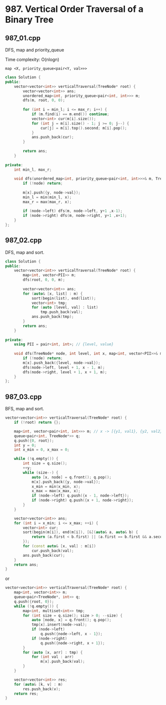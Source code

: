 # 987. Vertical Order Traversal of a Binary Tree

## 987_01.cpp

DFS, map and priority_queue

Time complexity: O(nlogn)

```map <X, priority_queue<pair<Y, val>>>```

```cpp
class Solution {
public:
    vector<vector<int>> verticalTraversal(TreeNode* root) {
        vector<vector<int>> ans;
        unordered_map<int, priority_queue<pair<int, int>>> m;
        dfs(m, root, 0, 0);
        
        for (int i = min_l; i <= max_r; i++) {
            if (m.find(i) == m.end()) continue;
            vector<int> cur(m[i].size());
            for (int j = m[i].size() - 1; j >= 0; j--) {
                cur[j] = m[i].top().second; m[i].pop();
            }
            ans.push_back(cur);
        }
        
        return ans;
    }
    
private:
    int min_l, max_r;
    
    void dfs(unordered_map<int, priority_queue<pair<int, int>>>& m, TreeNode* node, int y, int x) {
        if (!node) return;
        
        m[x].push({y, node->val});
        min_l = min(min_l, x);
        max_r = max(max_r, x);
        
        if (node->left) dfs(m, node->left, y+1 ,x-1);
        if (node->right) dfs(m, node->right, y+1 ,x+1);
    }
};
```

## 987_02.cpp

DFS, map and sort.

```cpp
class Solution {
public:
    vector<vector<int>> verticalTraversal(TreeNode* root) {
        map<int, vector<PII>> m;
        dfs(root, 0, 0, m);
        
        vector<vector<int>> ans;
        for (auto& [x, list] : m) {
            sort(begin(list), end(list));
            vector<int> tmp;
            for (auto [level, val] : list)
                tmp.push_back(val);
            ans.push_back(tmp);
        }
        return ans;
    }
    
private:
    using PII = pair<int, int>; // {level, value}
    
    void dfs(TreeNode* node, int level, int x, map<int, vector<PII>>& m) {
        if (!node) return;
        m[x].push_back({level, node->val});
        dfs(node->left, level + 1, x - 1, m);
        dfs(node->right, level + 1, x + 1, m);
    }
};
```

## 987_03.cpp

BFS, map and sort.

```cpp
vector<vector<int>> verticalTraversal(TreeNode* root) {
    if (!root) return {};

    map<int, vector<pair<int, int>>> m; // x -> [{y1, val1}, {y2, val2}]
    queue<pair<int, TreeNode*>> q;
    q.push({0, root});
    int y = 0;
    int x_min = 0, x_max = 0;

    while (!q.empty()) {
        int size = q.size();
        ++y;
        while (size--) {
            auto [x, node] = q.front(); q.pop();
            m[x].push_back({y, node->val});
            x_min = min(x_min, x);
            x_max = max(x_max, x);
            if (node->left) q.push({x - 1, node->left});
            if (node->right) q.push({x + 1, node->right});
        }
    }

    vector<vector<int>> ans;
    for (int i = x_min; i <= x_max; ++i) {
        vector<int> cur;
        sort(begin(m[i]), end(m[i]), [&](auto& a, auto& b) {
            return (a.first < b.first) || (a.first == b.first && a.second < b.second);
        });
        for (const auto& [x, val] : m[i])
            cur.push_back(val);
        ans.push_back(cur);
    }
    return ans;
}
```

or

```cpp
vector<vector<int>> verticalTraversal(TreeNode* root) {
    map<int, vector<int>> m;
    queue<pair<TreeNode*, int>> q;
    q.push({root, 0});
    while (!q.empty()) {
        map<int, multiset<int>> tmp;
        for (int size = q.size(); size > 0; --size) {
            auto [node, x] = q.front(); q.pop();
            tmp[x].insert(node->val);
            if (node->left)
                q.push({node->left, x - 1});
            if (node->right)
                q.push({node->right, x + 1});
        }
        for (auto [x, arr] : tmp) {
            for (int val : arr)
                m[x].push_back(val);
        }
    }

    vector<vector<int>> res;
    for (auto& [k, v] : m)
        res.push_back(v);
    return res;
}
```
